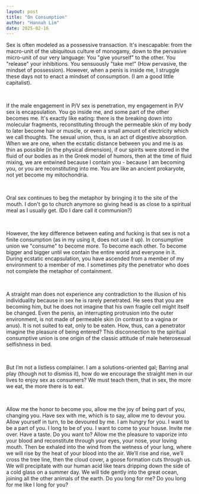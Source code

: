```yaml
---
layout: post
title: "On Consumption"
author: "Hannah Lim"
date: 2025-02-16
---
```


Sex is often modeled as a possessive transaction. It's inescapable: from the macro-unit of the ubiquitous culture of monogamy, down to the pervasive micro-unit of our very language: You "give yourself" to the other. You "release" your inhibitions. You sensuously "take me!" (How pervasive, the mindset of possession). However, when a penis is inside me, I struggle these days not to enact a mindset of consumption. (I am a good little capitalist).

<br>

If the male engagement in P/V sex is penetration, my engagement in P/V sex is encapsulation. You go inside me, and some part of the other becomes me. It's exactly like eating: there is the breaking down into molecular fragments, reconstituting through the permeable skin of my body to later become hair or muscle, or even a small amount of electricity which we call thoughts. The sexual union, thus, is an act of digestive absorption. When we are one, when the ecstatic distance between you and me is as thin as possible (in the physical dimension), if our spirits were stored in the fluid of our bodies as in the Greek model of humors, then at the time of fluid mixing, we are entwined because I contain you - because I am becoming you, or you are reconstituting into me. You are like an ancient prokaryote, not yet become my mitochondria.

<br>

Oral sex continues to beg the metaphor by bringing it to the site of the mouth. I don't go to church anymore so giving head is as close to a spiritual meal as I usually get. (Do I dare call it communion?)

<br>

However, the key difference between eating and fucking is that sex is not a finite consumption (as in my using it, does not use it up). In consumptive union we "consume" to become more. To become each other. To become bigger and bigger until we contain the entire world and everyone in it. During ecstatic encapsulation, you have ascended from a member of my environment to a member of me. I sometimes pity the penetrator who does not complete the metaphor of containment. 

<br>

A straight man does not experience any contradiction to the illusion of his individuality because in sex he is rarely penetrated. He sees that you are becoming him, but he does not imagine that his own fragile cell might itself be changed. Even the penis, an interrupting protrusion into the outer environment, is not made of permeable skin (in contrast to a vagina or anus). It is not suited to eat, only to be eaten. How, thus, can a penetrator imagine the pleasure of being entered? This disconnection to the spiritual consumptive union is one origin of the classic attitude of male heterosexual selfishness in bed.

<br>

But I’m not a listless complainer. I am a solutions-oriented gal; Barring anal play (though not to dismiss it), how do we encourage the straight men in our lives to enjoy sex as consumers? We must teach them, that in sex, the more we eat, the more there is to eat. 

<br>

Allow me the honor to become you, allow me the joy of being part of you, changing you. Have sex with me, which is to say, allow me to devour you. Allow yourself in turn, to be devoured by me. I am hungry for you. I want to be a part of you. I long to be of you. I want to come to your house. Invite me over. Have a taste. Do you want to? Allow me the pleasure to vaporize into your blood and reconstitute through your eyes, your nose, your loving mouth. Then be exhaled into the wind from the wetness of your lung, where we will rise by the heat of your blood into the air. We’ll rise and rise, we’ll cross the tree line, then the cloud cover, a goose formation cuts through us. We will precipitate with our human acid like tears dripping down the side of a cold glass on a summer day. We will tide gently into the great ocean, joining all the other animals of the earth. Do you long for me? Do you long for me like I long for you?
